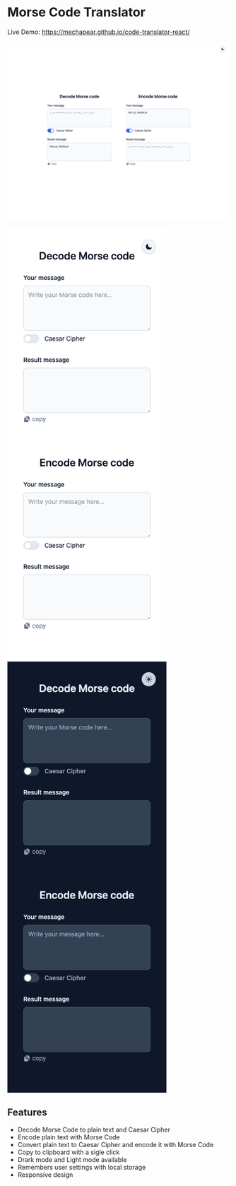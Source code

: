 # Morse Code Translator

Live Demo: https://mechapear.github.io/code-translator-react/

![App Screenshot](screenshot1.png)

![App Screenshot](screenshot2.png) ![App Screenshot](screenshot3.png)

## Features

- Decode Morse Code to plain text and Caesar Cipher
- Encode plain text with Morse Code
- Convert plain text to Caesar Cipher and encode it with Morse Code
- Copy to clipboard with a sigle click
- Drark mode and Light mode available
- Remembers user settings with local storage
- Responsive design

